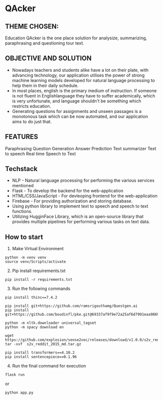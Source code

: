 # QAcker

## THEME CHOSEN:

Education
QAcker is the one place solution for analysize, summarizing, paraphrasing and questioning tour text.

## OBJECTIVE AND SOLUTION

- Nowadays teachers and students alike have a lot on their plate, with advancing technology, our application utilises the power of strong machine learning models developed for natural language processing to help them in their daily schedule.
- In most places, english is the primary medium of instruction. If someone is not fluent in Englishlanguage they have to suffer academically, which is very unfortunate, and language shouldn't be something which restricts education.  
- Generating questions for assignments and unseen passages is a monotonous task which can be now automated, and our application aims to do just that.

## FEATURES

Paraphrasing
Question Generation
Answer Prediction
Text summarizer
Text to speech
Real time Speech to Text

## Techstack

- NLP - Natural language processing for performing the various  services mentioned
- Flask  - To develop the backend for the  web-application
- HTML/CSS/JavaScript - For devleoping frontend for the web-application
- Firebase - For providing authorization and storing database.
- Using python library to implement text to speech and speech to text functions.
- Utilizing HugginFace Library, which is an open-source library that provides multiple pipelines for performing various tasks on text data.

## How to start

1. Make Virtual Environment
```
python -m venv venv
source venv/Scripts/activate
```

2. Pip install requirements.txt

```
pip install -r requirements.txt
```

3. Run the following commands 
```
pip install thinc==7.4.2

pip install git+https://github.com/ramsrigouthamg/Questgen.ai
pip install git+https://github.com/boudinfl/pke.git@69337af9f9e72a25af6d7991eaa9869f1322dd72

python -m nltk.downloader universal_tagset
python -m spacy download en 

wget https://github.com/explosion/sense2vec/releases/download/v1.0.0/s2v_reddit_2015_md.tar.gz
tar -xvf  s2v_reddit_2015_md.tar.gz

pip install transformers==4.10.2
pip install sentencepiece==0.1.96
```

4. Run the final command for execution 
```
flask run
```
or 
```
python app.py
```

